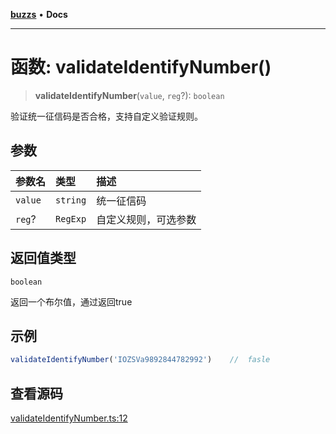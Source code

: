 [**buzzs**](../README.md) • **Docs**

***

# 函数: validateIdentifyNumber()

> **validateIdentifyNumber**(`value`, `reg`?): `boolean`

验证统一征信码是否合格，支持自定义验证规则。

## 参数

| 参数名 | 类型 | 描述 |
| :------ | :------ | :------ |
| `value` | `string` | 统一征信码 |
| `reg`? | `RegExp` | 自定义规则，可选参数 |

## 返回值类型

`boolean`

返回一个布尔值，通过返回true

## 示例

```ts
validateIdentifyNumber('IOZSVa9892844782992')    //  fasle
```

## 查看源码

[validateIdentifyNumber.ts:12](https://github.com/Leexiaop/buzz/blob/b873b4b90756d6ae316783f8b5f41c77bf418594/src/validateIdentifyNumber.ts#L12)
